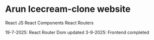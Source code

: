 # Arun Icecream-clone website

React JS
React Components
React Routers

19-7-2025: React Router Dom updated
3-9-2025: Frontend completed


